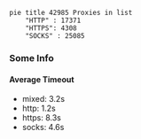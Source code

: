 
```mermaid
pie title 42985 Proxies in list
    "HTTP" : 17371
    "HTTPS": 4308
    "SOCKS" : 25085
```

### Some Info
#### Average Timeout

- mixed: 3.2s
- http: 1.2s
- https: 8.3s
- socks: 4.6s